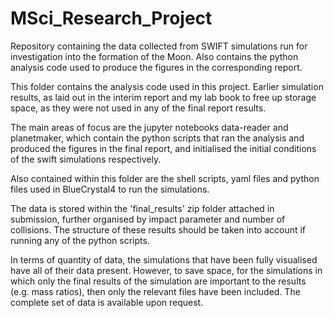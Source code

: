 # MSci_Research_Project
Repository containing the data collected from SWIFT simulations run for investigation into the formation of the Moon. Also contains the python analysis code used to produce the figures in the corresponding report. 

This folder contains the analysis code used in this project. Earlier simulation results, as laid out in the interim report and my lab book to free up storage space, as they were not used in any of the final report results. 

The main areas of focus are the jupyter notebooks data-reader and planetmaker, which contain the python scripts that ran the analysis and produced the figures in the final report, and initialised the initial conditions of the swift simulations respectively. 

Also contained within this folder are the shell scripts, yaml files and python files used in BlueCrystal4 to run the simulations. 

The data is stored within the 'final_results' zip folder attached in submission, further organised by impact parameter and number of collisions. The structure of these results should be taken into account if running any of the python scripts. 

In terms of quantity of data, the simulations that have been fully visualised have all of their data present. However, to save space, for the simulations in which only the final results of the simulation are important to the results (e.g. mass ratios), then only the relevant files have been included. The complete set of data is available upon request.

